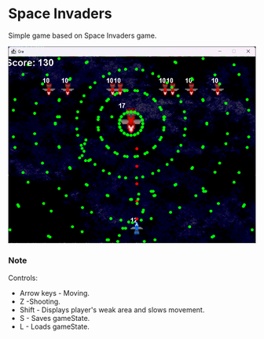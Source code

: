 # Space Invaders
Simple game based on Space Invaders game.

![diagram](gameScreenshot.png)

### Note
Controls:
* Arrow keys - Moving.
* Z -Shooting.
* Shift - Displays player's weak area and slows movement.
* S - Saves gameState.
* L - Loads gameState.